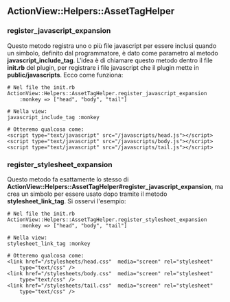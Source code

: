 ## ActionView::Helpers::AssetTagHelper

### register\_javascript\_expansion

Questo metodo registra uno o più file javascript per essere inclusi quando un simbolo, definito dal programmatore, è dato come parametro al metodo **javascript\_include\_tag**. L'idea è di chiamare questo metodo dentro il file  **init.rb** del plugin, per registrare i file javascript che il plugin mette in **public/javascripts**. Ecco come funziona:

	# Nel file the init.rb
	ActionView::Helpers::AssetTagHelper.register_javascript_expansion 
		:monkey => ["head", "body", "tail"] 

	# Nella view:
	javascript_include_tag :monkey

	# Otteremo qualcosa come:
	<script type="text/javascript" src="/javascripts/head.js"></script>
	<script type="text/javascript" src="/javascripts/body.js"></script>
	<script type="text/javascript" src="/javascripts/tail.js"></script>


### register\_stylesheet\_expansion


Questo metodo fa esattamente lo stesso di **ActionView::Helpers::AssetTagHelper#register\_javascript\_expansion**, ma crea un simbolo per essere usato dopo tramite il metodo **stylesheet\_link\_tag**. Si osservi l'esempio:

	# Nel file the init.rb
	ActionView::Helpers::AssetTagHelper.register_stylesheet_expansion 
		:monkey => ["head", "body", "tail"] 

	# Nella view:
	stylesheet_link_tag :monkey

	# Otteremo qualcosa come:
	<link href="/stylesheets/head.css"  media="screen" rel="stylesheet" 
		type="text/css" />
	<link href="/stylesheets/body.css"  media="screen" rel="stylesheet" 
		type="text/css" />
	<link href="/stylesheets/tail.css"  media="screen" rel="stylesheet" 
		type="text/css" />
